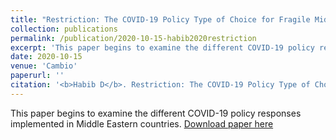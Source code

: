 ```yaml
---
title: "Restriction: The COVID-19 Policy Type of Choice for Fragile Middle Eastern States"
collection: publications
permalink: /publication/2020-10-15-habib2020restriction
excerpt: 'This paper begins to examine the different COVID-19 policy responses implemented in Middle Eastern countries.'
date: 2020-10-15
venue: 'Cambio'
paperurl: ''
citation: '<b>Habib D</b>. Restriction: The COVID-19 Policy Type of Choice for Fragile Middle Eastern States. <i>Cambio</i>. 2020:1-12. doi:10.13128/cambio-9729'
---
```

This paper begins to examine the different COVID-19 policy responses implemented in Middle Eastern countries.
[Download paper here](http://danielrshabib.github.io/files/habib2020restriction.pdf)

